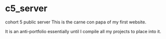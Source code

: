 # c5_server
cohort 5 public server
This is the carne con papa of my first website. 

It is an anti-portfolio essentially until I compile all my projects to place into it.
